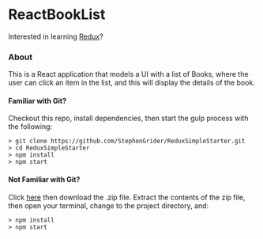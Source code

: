 # ReactBookList

Interested in learning [Redux](https://www.udemy.com/react-redux/)?

### About
This is a React application that models a UI with a list of Books, where the user can click an item in the list, and this will display the details of the book.


#### Familiar with Git?
Checkout this repo, install dependencies, then start the gulp process with the following:

```
> git clone https://github.com/StephenGrider/ReduxSimpleStarter.git
> cd ReduxSimpleStarter
> npm install
> npm start
```

#### Not Familiar with Git?
Click [here](https://github.com/StephenGrider/ReactStarter/releases) then download the .zip file.  Extract the contents of the zip file, then open your terminal, change to the project directory, and:

```
> npm install
> npm start
```
